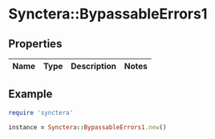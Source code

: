 # Synctera::BypassableErrors1

## Properties

| Name | Type | Description | Notes |
| ---- | ---- | ----------- | ----- |

## Example

```ruby
require 'synctera'

instance = Synctera::BypassableErrors1.new()
```


